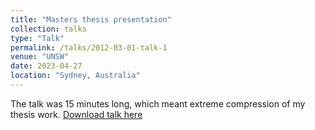 ```yaml
---
title: "Masters thesis presentation"
collection: talks
type: "Talk"
permalink: /talks/2012-03-01-talk-1
venue: "UNSW"
date: 2023-04-27
location: "Sydney, Australia"
---
```

The talk was 15 minutes long, which meant extreme compression of my thesis work.
[Download talk here](http://hamish-haggerty.github.io/files/masters_presentation.pdf)
